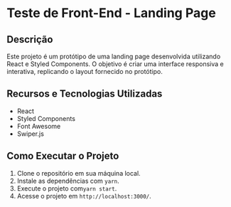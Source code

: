 # Teste de Front-End - Landing Page

## Descrição

Este projeto é um protótipo de uma landing page desenvolvida utilizando React e Styled Components. O objetivo é criar uma interface responsiva e interativa, replicando o layout fornecido no protótipo.

## Recursos e Tecnologias Utilizadas

- React
- Styled Components
- Font Awesome
- Swiper.js

## Como Executar o Projeto
1. Clone o repositório em sua máquina local.
2. Instale as dependências com `yarn`.
3. Execute o projeto com`yarn start`.
4. Acesse o projeto em `http://localhost:3000/`.

